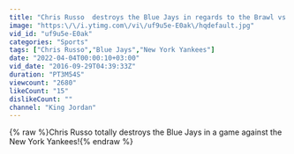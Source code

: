 ```yaml
---
title: "Chris Russo  destroys the Blue Jays in regards to the Brawl vs the Yankees!"
image: "https:\/\/i.ytimg.com\/vi\/uf9u5e-E0ak\/hqdefault.jpg"
vid_id: "uf9u5e-E0ak"
categories: "Sports"
tags: ["Chris Russo","Blue Jays","New York Yankees"]
date: "2022-04-04T00:00:10+03:00"
vid_date: "2016-09-29T04:39:33Z"
duration: "PT3M54S"
viewcount: "2680"
likeCount: "15"
dislikeCount: ""
channel: "King Jordan"
---
```

{% raw %}Chris Russo totally destroys the Blue Jays in a game against the New York Yankees!{% endraw %}
